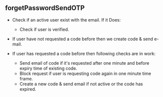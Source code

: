 ## forgetPasswordSendOTP

- Check if an active user exist with the email. If it Does:
  - Check if user is verified.

- If user have not requested a code before then we create code & send e-mail.
- If user has requested a code before then following checks are in work:
  - Send email of code if it's requested after one minute and before expiry time of existing code.
  - Block request if user is requesting code again in one minute time frame.
  - Create a new code & send email if not active or the code has expired.